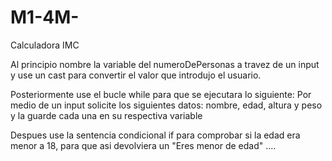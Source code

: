 
# M1-4M-
Calculadora IMC

Al principio nombre la variable del numeroDePersonas a travez de un input y use un cast para convertir el 
valor que introdujo el usuario.

Posteriormente use el bucle while para que se ejecutara lo siguiente:
Por medio de un input solicite los siguientes datos: nombre,  edad, altura y peso y la guarde cada una en su respectiva variable 

Despues use la sentencia condicional if para comprobar si la edad era menor a 18, para que asi devolviera un "Eres menor de edad"
....

